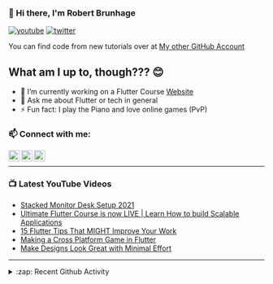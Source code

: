 ### 👋 Hi there, I'm Robert Brunhage

[![youtube](https://img.shields.io/static/v1?label=@RobertBrunhage&message=Subscribe&logo=YouTube&color=FF0000&style=for-the-badge)](http://bit.ly/2SUyRhx)
[![twitter](https://img.shields.io/twitter/follow/robertbrunhage?color=%231DA1F2&logo=twitter&style=for-the-badge)](https://twitter.com/intent/follow?original_referer=https%3A%2F%2Fgithub.com%2Frobertbrunhage&screen_name=robertbrunhage)

You can find code from new tutorials over at [My other GitHub Account](https://github.com/Robert-Brunhage-Organization)

## What am I up to, though??? 😊
- 🔭 I’m currently working on a Flutter Course [Website](https://robertbrunhage.com)
- 💬 Ask me about Flutter or tech in general
- ⚡ Fun fact: I play the Piano and love online games (PvP)

### 📫 Connect with me:

[<img align="left" alt="RobertBrunhage | YouTube" width="22px" src="https://cdn.jsdelivr.net/npm/simple-icons@v3/icons/youtube.svg" />][youtube]
[<img align="left" alt="RobertBrunhage | Twitter" width="22px" src="https://cdn.jsdelivr.net/npm/simple-icons@v3/icons/twitter.svg" />][twitter]
[<img align="left" alt="RobertBrunhageDev | Instagram" width="22px" src="https://cdn.jsdelivr.net/npm/simple-icons@v3/icons/instagram.svg" />][instagram]

<br />

---

### 📺 Latest YouTube Videos
<!-- YOUTUBE:START -->
- [Stacked Monitor Desk Setup 2021](https://www.youtube.com/watch?v=N2mSmsSWGsk)
- [Ultimate Flutter Course is now LIVE | Learn How to build Scalable Applications](https://www.youtube.com/watch?v=zUHNjjRjasc)
- [15 Flutter Tips That MIGHT Improve Your Work](https://www.youtube.com/watch?v=Y8KIp5_zeiM)
- [Making a Cross Platform Game in Flutter](https://www.youtube.com/watch?v=AfDYTOK_tfM)
- [Make Designs Look Great with Minimal Effort](https://www.youtube.com/watch?v=Tz7Vn7RsROQ)
<!-- YOUTUBE:END -->

---

<details>
  <summary>:zap: Recent Github Activity</summary>
  
<!--START_SECTION:activity-->
1. ❗️ Opened issue [#56](https://github.com/supabase/supabase-flutter/issues/56) in [supabase/supabase-flutter](https://github.com/supabase/supabase-flutter)
2. ❗️ Opened issue [#92](https://github.com/RobertBrunhage/website/issues/92) in [RobertBrunhage/website](https://github.com/RobertBrunhage/website)
3. 🎉 Merged PR [#91](https://github.com/RobertBrunhage/website/pull/91) in [RobertBrunhage/website](https://github.com/RobertBrunhage/website)
4. 💪 Opened PR [#91](https://github.com/RobertBrunhage/website/pull/91) in [RobertBrunhage/website](https://github.com/RobertBrunhage/website)
5. ❗️ Opened issue [#90](https://github.com/RobertBrunhage/website/issues/90) in [RobertBrunhage/website](https://github.com/RobertBrunhage/website)
<!--END_SECTION:activity-->

</details>

[twitter]: https://twitter.com/robertbrunhage
[youtube]: https://youtube.com/c/robertbrunhage
[instagram]: https://instagram.com/robertbrunhagedev
